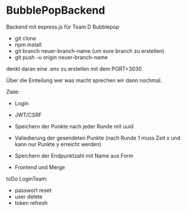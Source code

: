 # BubblePopBackend

Backend mit express.js für Team D Bubblepop

- git clone
- npm install
- git branch neuer-branch-name (um eure branch zu erstellen)
- git push -u origin neuer-branch-name

denkt daran eine .env zu erstellen mit dem PORT=3030

Über die Einteilung wer was macht sprechen wir dann nochmal.

Ziele:

- Login
- JWT/CSRF

- Speichern der Punkte nach jeder Runde mit uuid
- Valiedierung der gesendeten Punkte (nach Runde 1 muss Zeit x und kann nur Punkte y erreicht werden)
- Speichern der Endpunktzahl mit Name aus Form

- Frontend und Merge

toDo LoginTeam:

- passwort reset
- user delete
- token refresh
